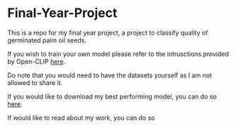# Final-Year-Project

This is a repo for my final year project, a project to classify quality of germinated palm oil seeds. 

If you wish to train your own model please refer to the intrusctions provided by Open-CLIP [here](https://github.com/mlfoundations/open_clip).

Do note that you would need to have the datasets yourself as I am not allowed to share it. 

If you would like to download my best performing model, you can do so [here](https://drive.google.com/file/d/12X7ruypENN5Sr6fJgNI5YL4qj1JAMDZi/view?usp=drive_link).

If would like to read about my work, you can do so 
